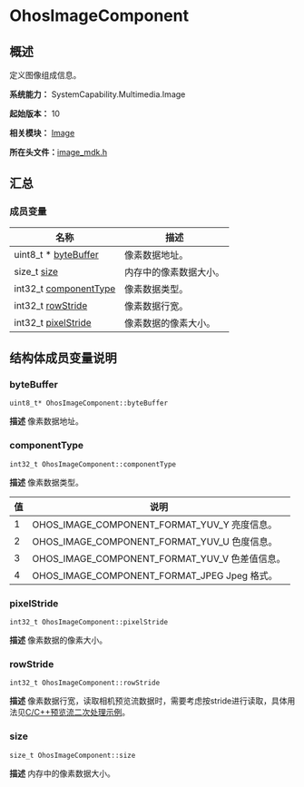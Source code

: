 # OhosImageComponent


## 概述

定义图像组成信息。

**系统能力：** SystemCapability.Multimedia.Image

**起始版本：** 10

**相关模块：** [Image](image.md)

**所在头文件：**[image_mdk.h](image__mdk_8h.md)

## 汇总


### 成员变量

| 名称 | 描述 | 
| -------- | -------- |
| uint8_t \* [byteBuffer](#bytebuffer) | 像素数据地址。 |
| size_t [size](#size) | 内存中的像素数据大小。 |
| int32_t [componentType](#componenttype) | 像素数据类型。 |
| int32_t [rowStride](#rowstride) | 像素数据行宽。 |
| int32_t [pixelStride](#pixelstride) | 像素数据的像素大小。 |


## 结构体成员变量说明


### byteBuffer

```
uint8_t* OhosImageComponent::byteBuffer
```
**描述**
像素数据地址。


### componentType

```
int32_t OhosImageComponent::componentType
```
**描述**
像素数据类型。

| 值 | 说明 |
| ------ | ----------------------- |
| 1 | OHOS_IMAGE_COMPONENT_FORMAT_YUV_Y 亮度信息。 |
| 2 | OHOS_IMAGE_COMPONENT_FORMAT_YUV_U 色度信息。 |
| 3 | OHOS_IMAGE_COMPONENT_FORMAT_YUV_V 色差值信息。 |
| 4 | OHOS_IMAGE_COMPONENT_FORMAT_JPEG Jpeg 格式。 |

### pixelStride

```
int32_t OhosImageComponent::pixelStride
```
**描述**
像素数据的像素大小。


### rowStride

```
int32_t OhosImageComponent::rowStride
```
**描述**
像素数据行宽，读取相机预览流数据时，需要考虑按stride进行读取，具体用法见[C/C++预览流二次处理示例](../../media/camera/native-camera-preview-imageReceiver.md)。


### size

```
size_t OhosImageComponent::size
```
**描述**
内存中的像素数据大小。
